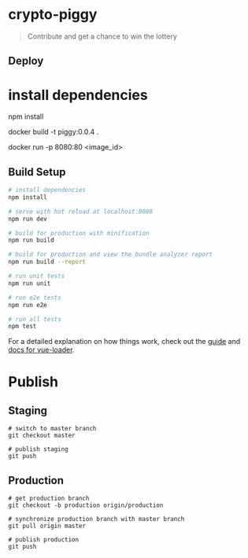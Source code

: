# crypto-piggy

> Contribute and get a chance to win the lottery
## Deploy

# install dependencies
npm install

docker build -t piggy:0.0.4 .

docker run -p 8080:80 <image_id>

## Build Setup

``` bash
# install dependencies
npm install

# serve with hot reload at localhost:8080
npm run dev

# build for production with minification
npm run build

# build for production and view the bundle analyzer report
npm run build --report

# run unit tests
npm run unit

# run e2e tests
npm run e2e

# run all tests
npm test
```

For a detailed explanation on how things work, check out the [guide](http://vuejs-templates.github.io/webpack/) and [docs for vue-loader](http://vuejs.github.io/vue-loader).

# Publish

## Staging
```
# switch to master branch
git checkout master

# publish staging
git push
```

## Production
```
# get production branch
git checkout -b production origin/production

# synchronize production branch with master branch
git pull origin master

# publish production
git push
```
